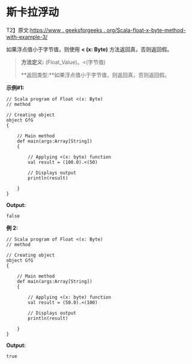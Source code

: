 # 斯卡拉浮动

T2】原文:[https://www . geeksforgeeks . org/Scala-float-x-byte-method-with-example-3/](https://www.geeksforgeeks.org/scala-float-x-byte-method-with-example-3/)

如果浮点值小于字节值，则使用 **< (x: Byte)** 方法返回真，否则返回假。

> **方法定义:** (Float_Value)。<(字节值)
> 
> **返回类型:**如果浮点值小于字节值，则返回真，否则返回假。

**示例#1:**

```
// Scala program of Float <(x: Byte)
// method

// Creating object
object GfG
{ 

    // Main method
    def main(args:Array[String])
    {

        // Applying <(x: byte) function
        val result = (100.0).<(50)

        // Displays output
        println(result)

    }
} 
```

**Output:**

```
false

```

**例 2:**

```
// Scala program of Float <(x: Byte)
// method

// Creating object
object GfG
{ 

    // Main method
    def main(args:Array[String])
    {

        // Applying <(x: byte) function
        val result = (50.0).<(100)

        // Displays output
        println(result)

    }
} 
```

**Output:**

```
true

```